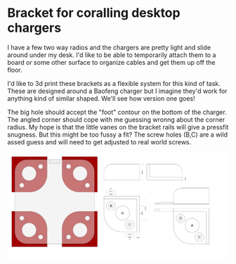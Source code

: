 # Bracket for coralling desktop chargers
I have a few two way radios and the chargers are pretty light and slide around under my desk. I'd like to be able to temporarily attach them to a board or some other surface to organize cables and get them up off the floor.

I'd like to 3d print these brackets as a flexible system for this kind of task. These are designed around a Baofeng charger but I imagine they'd work for anything kind of similar shaped. We'll see how version one goes!

The big hole should accept the "foot" contour on the bottom of the charger. The angled corner should cope with me guessing wronng about the corner radius. My hope is that the little vanes on the bracket rails will give a pressfit snugness. But this might be too fussy a fit? The screw holes (B,C) are a wild assed guess and will need to get adjusted to real world screws.

![plan view vector illustration showing four brackets holding a charger sized block](charger-bracket-sketch-v1.0.svg)